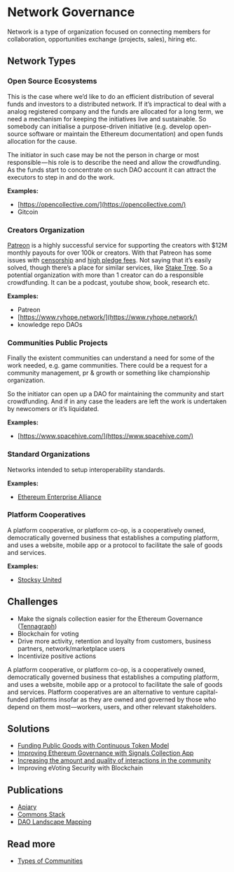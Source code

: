 # Network Governance

Network is a type of organization focused on connecting members for collaboration, opportunities exchange \(projects, sales\), hiring etc.

## Network Types

### Open Source Ecosystems

This is the case where we’d like to do an efficient distribution of several funds and investors to a distributed network. If it’s impractical to deal with a analog registered company and the funds are allocated for a long term, we need a mechanism for keeping the initiatives live and sustainable. So somebody can initialise a purpose-driven initiative \(e.g. develop open-source software or maintain the Ethereum documentation\) and open funds allocation for the cause.

The initiator in such case may be not the person in charge or most responsible — his role is to describe the need and allow the crowdfunding. As the funds start to concentrate on such DAO account it can attract the executors to step in and do the work.

**Examples:**

* [https://opencollective.com/](https://opencollective.com/)
* Gitcoin

### Creators Organization

[Patreon](http://www.patreon.com/) is a highly successful service for supporting the creators with $12M monthly payouts for over 100k or creators. With that Patreon has some issues with [censorship](http://www.openlettertopatreon.com/) and [high pledge fees](https://www.reddit.com/r/patreon/comments/7i8pwa/new_pledge_fee_discussion/). Not saying that it’s easily solved, though there’s a place for similar services, like [Stake Tree](https://staketree.com/). So a potential organization with more than 1 creator can do a responsible crowdfunding. It can be a podcast, youtube show, book, research etc.

**Examples:**

* Patreon
* [https://www.ryhope.network/](https://www.ryhope.network/)
* knowledge repo DAOs

### Communities Public Projects

Finally the existent communities can understand a need for some of the work needed, e.g. game communities. There could be a request for a community management, pr & growth or something like championship organization.

So the initiator can open up a DAO for maintaining the community and start crowdfunding. And if in any case the leaders are left the work is undertaken by newcomers or it’s liquidated.

**Examples:**

* [https://www.spacehive.com/](https://www.spacehive.com/)

### Standard Organizations

Networks intended to setup interoperability standards.

**Examples:**

* [Ethereum Enterprise Alliance](https://entethalliance.org/)

### Platform Cooperatives

A platform cooperative, or platform co-op, is a cooperatively owned, democratically governed business that establishes a computing platform, and uses a website, mobile app or a protocol to facilitate the sale of goods and services.

**Examples:**

* [Stocksy United](https://en.wikipedia.org/wiki/Stocksy_United)

## Challenges

* Make the signals collection easier for the Ethereum Governance \([Tennagraph](../../case-studies/tennagraph.md)\)
* Blockchain for voting
* Drive more activity, retention and loyalty from customers, business partners, network/marketplace users
* Incentivize positive actions

A platform cooperative, or platform co-op, is a cooperatively owned, democratically governed business that establishes a computing platform, and uses a website, mobile app or a protocol to facilitate the sale of goods and services. Platform cooperatives are an alternative to venture capital-funded platforms insofar as they are owned and governed by those who depend on them most—workers, users, and other relevant stakeholders.

## **Solutions**

* [Funding Public Goods with Continuous Token Model](funding-public-goods.md)
* [Improving Ethereum Governance with Signals Collection App](ethereum-governance-signals.md)
* [Increasing the amount and quality of interactions in the community](increasing-the-amount-and-quality-of-interactions-in-the-community.md)
* Improving eVoting Security with Blockchain

## Publications

* [Apiary](funding-public-goods.md)
* [Commons Stack](https://commons-stack.gitbook.io/wiki/)
* [DAO Landscape Mapping](https://mapping.daolandscape.today/)

## Read more

* [Types of Communities](http://www.feverbee.com/wp-content/uploads/2010/11/TypesofCommunities.pdf)

